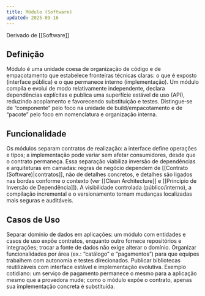 ```yaml
---
title: Módulo (Software)
updated: 2025-09-16
---
```

Derivado de [[Software]]

## Definição

Módulo é uma unidade coesa de organização de código e de empacotamento que estabelece fronteiras técnicas claras: o que é exposto (interface pública) e o que permanece interno (implementação). Um módulo compila e evolui de modo relativamente independente, declara dependências explícitas e publica uma superfície estável de uso (API), reduzindo acoplamento e favorecendo substituição e testes. Distingue‑se de “componente” pelo foco na unidade de build/empacotamento e de “pacote” pelo foco em nomenclatura e organização interna.

## Funcionalidade

Os módulos separam contratos de realização: a interface define operações e tipos; a implementação pode variar sem afetar consumidores, desde que o contrato permaneça. Essa separação viabiliza inversão de dependências e arquiteturas em camadas: regras de negócio dependem de [[Contrato (Software)|contratos]], não de detalhes concretos, e detalhes são ligados nas bordas conforme o contexto (ver [[Clean Architecture]] e [[Princípio de Inversão de Dependência]]). A visibilidade controlada (público/interno), a compilação incremental e o versionamento tornam mudanças localizadas mais seguras e auditáveis.

## Casos de Uso

Separar domínio de dados em aplicações: um módulo com entidades e casos de uso expõe contratos, enquanto outro fornece repositórios e integrações; trocar a fonte de dados não exige alterar o domínio. Organizar funcionalidades por área (ex.: “catálogo” e “pagamentos”) para que equipes trabalhem com autonomia e testes direcionados. Publicar bibliotecas reutilizáveis com interface estável e implementação evolutiva. Exemplo cotidiano: um serviço de pagamento permanece o mesmo para a aplicação mesmo que a provedora mude; como o módulo expõe o contrato, apenas sua implementação concreta é substituída.
